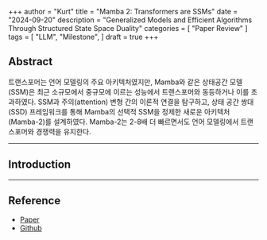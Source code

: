+++
author = "Kurt"
title = "Mamba 2: Transformers are SSMs"
date = "2024-09-20"
description = "Generalized Models and Efficient Algorithms Through Structured State Space Duality"
categories = [
    "Paper Review"
]
tags = [
    "LLM",
    "Milestone",
]
draft = true
+++

## Abstract

트랜스포머는 언어 모델링의 주요 아키텍처였지만, Mamba와 같은 상태공간 모델(SSM)은 최근 소규모에서 중규모에 이르는 성능에서 트랜스포머와 동등하거나 이를 초과하였다. SSM과 주의(attention) 변형 간의 이론적 연결을 탐구하고, 상태 공간 쌍대(SSD) 프레임워크를 통해 Mamba의 선택적 SSM을 정제한 새로운 아키텍처(Mamba-2)를 설계하였다. Mamba-2는 2-8배 더 빠르면서도 언어 모델링에서 트랜스포머와 경쟁력을 유지한다.

---

## Introduction



---

## Reference

* [Paper](https://arxiv.org/pdf/2405.21060)
* [Github](https://github.com/state-spaces/mamba)
